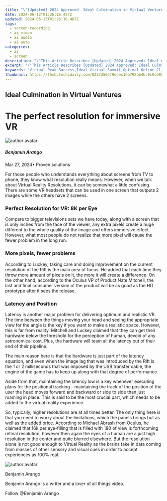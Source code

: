 ```yaml
---
title: "\"[Updated] 2024 Approved  Ideal Culmination in Virtual Ventures\""
date: 2024-06-12T01:26:16.487Z
updated: 2024-06-13T01:26:16.487Z
tags: 
  - screen-recording
  - ai video
  - ai audio
  - ai auto
categories: 
  - ai
  - screen
description: "\"This Article Describes [Updated] 2024 Approved: Ideal Culmination in Virtual Ventures\""
excerpt: "\"This Article Describes [Updated] 2024 Approved: Ideal Culmination in Virtual Ventures\""
keywords: "Virtual Peak Success,Ideal Virtual Summit,Optimal Online Climax,Ultimate Virtual Goals,Perfect Virtual Achievement,Culmination in Virtual Worlds,Highest Virtual Aspirations"
thumbnail: https://thmb.techidaily.com/0232d564f9edec1eb792bb4bc9c0ce9205dc45825a5dcab73d08eb483f21e3ea.jpeg
---
```


## Ideal Culmination in Virtual Ventures

# The perfect resolution for immersive VR

![author avatar](https://images.wondershare.com/filmora/article-images/benjamin-arango-author.jpg)

##### Benjamin Arango

 Mar 27, 2024• Proven solutions

 For those people who understands everything about screens from TV to phone, they know what resolution really means. However, when we talk about Virtual Reality Resolutions, it can be somewhat a little confusing. There are some VR headsets that can be used in one screen that outputs 2 images while the others have 2 screens.

### Perfect Resolution for VR: 8K per Eye

 Compare to bigger televisions sets we have today, along with a screen that is only inches from the face of the viewer, any extra pixels create a huge different to the whole quality of the image and offers immersive effect. However, what most people do not realize that more pixel will cause the fewer problem in the long run.

### More pixels, fewer problems

 According to Luckey, taking care and doing improvement on the current resolution of the Rift is the main area of focus. He added that each time they throw more amount of pixels on it, the more it will create a difference. On the other hand, according to the Oculus VP of Product Nate Mitchell, the last and final consumer version of the product will be as good as the HD prototype after it sees the release.

### Latency and Position

 Latency is another major problem for delivering optimum and realistic VR. The time between the things moving your head and seeing the appropriate view for the angle is the key if you want to make a realistic space. However, this is far from reality. Mitchell and Luckey claimed that they can get their hardware below the threshold for the perception of human, devoid of any astronomical cost. Plus, the hardware will team all the latency out of their end of their pipeline.

 The main reason here is that the hardware is just part of the latency equation, and even when the image lag that was introduced by the Rift is the 1 or 2 milliseconds that was imposed by the USB transfer cable, the engine of the game has to keep up along with that degree of performance.

 Aside from that, maintaining the latency low is a key whenever executing plans for the positional tracking – maintaining the track of the position of the user the head moves forward and backward or side to side than just roaming in place. This is said to be the most crucial part, which needs to be added to the virtual reality experience.

 So, typically, higher resolutions are at all times better. The only thing here is that you need to worry about the limitations, which the panels brings but as well as the added price. According to Michael Abrash from Oculus, he claimed that 16k per eye-filling that is filled with 180 of view is forthcoming retinal resolution, however then again the eyes of a human are a just high resolution in the center and quite blurred elsewhere. But the resolution alone is not good enough to Virtual Reality as the brains take in data coming from masses of other sensory and visual cues in order to accept experiences as 100% real.

![author avatar](https://images.wondershare.com/filmora/article-images/benjamin-arango-author.jpg)

Benjamin Arango

Benjamin Arango is a writer and a lover of all things video.

Follow @Benjamin Arango


<ins class="adsbygoogle"
     style="display:block"
     data-ad-format="autorelaxed"
     data-ad-client="ca-pub-7571918770474297"
     data-ad-slot="1223367746"></ins>



<ins class="adsbygoogle"
     style="display:block"
     data-ad-client="ca-pub-7571918770474297"
     data-ad-slot="8358498916"
     data-ad-format="auto"
     data-full-width-responsive="true"></ins>



